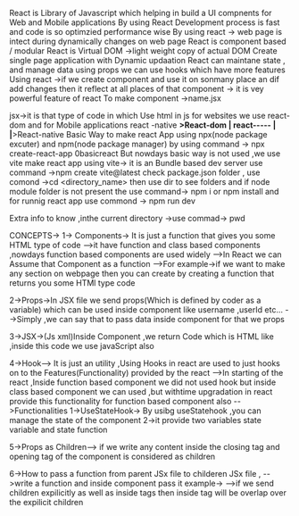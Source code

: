 React is Library of Javascript which helping in build a UI compnents for Web and Mobile applications
By using React Development process is fast and code is so optimzied performance wise
By using react -> web page is intect during dynamically changes on web page
React is component based / modular
React is Virtual DOM ->light weight copy of actual DOM
Create single page application with Dynamic updaation 
React can maintane state , and manage data using props
we can use hooks which have more features
Using react ->if we create component and use it on sonmany place an dif add changes then it reflect at all places of that component -> it is vey powerful feature of react
To make component ->name.jsx


jsx->it is that type of code in which Use html in js
for websites we use react-dom and for Mobile applications react -native 
              ______>React-dom
             |
    react-----
             |
             |______>React-native
Basic Way to make react App using npx(node package excuter) and npm(node package manager) by using command -> npx create-react-app 0basicreact
But nowdays basic way is not used ,we use vite 
make react app using vite-> it is an Bundle based dev server
use command ->npm create vite@latest
check package.json folder ,
use comond ->cd <directory_name> then use dir to see folders and if node module folder is not present the use command-> npm i or npm install
and for runnig react app use commond -> npm run dev

Extra info to know ,inthe current directory ->use commad-> pwd

CONCEPTS->
1-> Components-> It is just a function that gives you some HTML type of code
    -->it have function and class based components ,nowdays function based components are  used widely
    -->In React we can Assume that Component as a function
    -->For example->if we want to make any section on webpage then you can create by creating a function that returns you some HTMl type code

2->Props->In JSX file we send props(Which is defined by coder as a variable) which can be used  inside component like username ,userId etc...
    -->Simply ,we can say that to pass data inside component for that we props

3->JSX->(Js xml)Inside Component ,we return Code which is HTML like ,inside this code we use javaScript also 

4->Hook--> It is just an utility ,Using Hooks in react are used to just hooks on to the      Features(Functionality) provided by the react
     -->In starting of the react ,Inside function based component we did not used hook but inside class based component we can used ,but withtime upgradation in react provide this functionality for function based component also
    -->Functionalities
        1->UseStateHook-> By usibg useStatehook ,you can manage the state of the component
        2->it provide two variables state variable and state function

5->Props as Children--> if we write any content inside the closing tag and opening tag of the component is considered as children
    
6->How to pass a function from parent JSx file to childeren JSx file ,
    -->write a function and inside component pass it 
     example-> <component function = {function}>
    -->if we send children expilicitly as well as inside tags then inside tag will be overlap over the expilicit children
